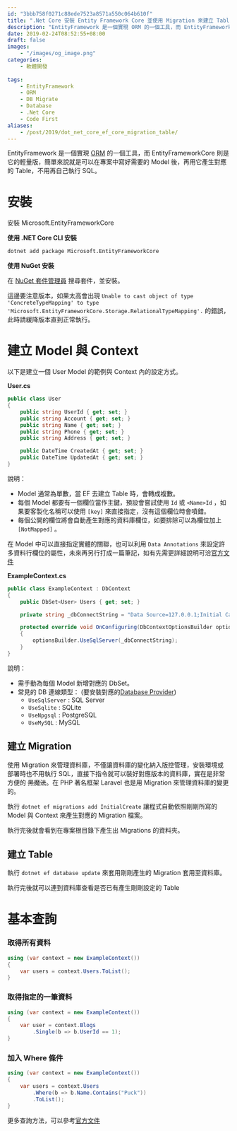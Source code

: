 ```yaml
---
id: "3bbb758f0271c88ede7523a8571a550c064b610f"
title: ".Net Core 安裝 Entity Framework Core 並使用 Migration 來建立 Table"
description: "EntityFramework 是一個實現 ORM 的一個工具，而 EntityFrameworkCore 則是它的輕量版，簡單來說就是可以在專案中寫好需要的 Model 後，再用它產生對應的 Table，不用再自己執行 SQL。"
date: 2019-02-24T08:52:55+08:00
draft: false
images:
    - "/images/og_image.png"
categories:
    - 軟體開發
    
tags:
    - EntityFramework
    - ORM
    - DB Migrate
    - Database
    - .Net Core
    - Code First
aliases:
    - /post/2019/dot_net_core_ef_core_migration_table/
---
```


EntityFramework 是一個實現 [ORM](https://zh.wikipedia.org/wiki/%E5%AF%B9%E8%B1%A1%E5%85%B3%E7%B3%BB%E6%98%A0%E5%B0%84) 的一個工具，而 EntityFrameworkCore 則是它的輕量版，簡單來說就是可以在專案中寫好需要的 Model 後，再用它產生對應的 Table，不用再自己執行 SQL。
<!--more-->

# 安裝

安裝 Microsoft.EntityFrameworkCore

**使用 .NET Core CLI 安裝**
```sh
dotnet add package Microsoft.EntityFrameworkCore
```

**使用 NuGet 安裝**

在 [NuGet 套件管理員](https://docs.microsoft.com/zh-tw/nuget/tools/package-manager-ui) 搜尋套件，並安裝。

這邊要注意版本，如果太高會出現 `Unable to cast object of type 'ConcreteTypeMapping' to type 'Microsoft.EntityFrameworkCore.Storage.RelationalTypeMapping'.` 的錯誤，此時請緩降版本直到正常執行。

# 建立 Model 與 Context
以下是建立一個 User Model 的範例與 Context 內的設定方式。
 
**User.cs**
```C#
public class User
{
    public string UserId { get; set; }
    public string Account { get; set; }
    public string Name { get; set; }
    public string Phone { get; set; }
    public string Address { get; set; }

    public DateTime CreatedAt { get; set; }
    public DateTime UpdatedAt { get; set; }
}
```

說明：

- Model 通常為單數，當 EF 去建立 Table 時，會轉成複數。
- 每個 Model 都要有一個欄位當作主鍵，預設會嘗試使用 `Id` 或 `<Name>Id` ，如果要客製化名稱可以使用 `[key]` 來直接指定，沒有這個欄位時會噴錯。
- 每個公開的欄位將會自動產生對應的資料庫欄位，如要排除可以為欄位加上 `[NotMapped]` 。


在 Model 中可以直接指定實體的關聯，也可以利用 `Data Annotations` 來設定許多資料行欄位的屬性，未來再另行打成一篇筆記，如有先需更詳細說明可洽[官方文件](https://docs.microsoft.com/zh-tw/ef/core/modeling/)

**ExampleContext.cs**
```C#
public class ExampleContext : DbContext
{
    public DbSet<User> Users { get; set; }

    private string _dbConnectString = "Data Source=127.0.0.1;Initial Catalog=mydb;persist security info=True;user id=sa;password=Ab123456";

    protected override void OnConfiguring(DbContextOptionsBuilder optionsBuilder)
    {
        optionsBuilder.UseSqlServer(_dbConnectString);
    }
}
```
說明：

- 需手動為每個 Model 新增對應的 DbSet。
- 常見的 DB 連線類型： (要安裝對應的[Database Provider](https://docs.microsoft.com/zh-tw/ef/core/providers/#adding-a-database-provider-to-your-application))
    - `UseSqlServer` : SQL Server
    - `UseSqlite` : SQLite
    - `UseNpgsql` : PostgreSQL
    - `UseMySQL` : MySQL

## 建立 Migration 

使用 Migration 來管理資料庫，不僅讓資料庫的變化納入版控管理，安裝環境或部署時也不用執行 SQL，直接下指令就可以裝好對應版本的資料庫，實在是非常方便的 ~~黑魔法~~。在 PHP 著名框架 Laravel 也是用 Migration 來管理資料庫的變更的。

執行 `dotnet ef migrations add InitialCreate` 讓程式自動依照剛剛所寫的 Model 與 Context 來產生對應的 Migration 檔案。

執行完後就會看到在專案根目錄下產生出 Migrations 的資料夾。

## 建立 Table
執行 `dotnet ef database update` 來套用剛剛產生的 Migration 套用至資料庫。

執行完後就可以連到資料庫查看是否已有產生剛剛設定的 Table

# 基本查詢

### 取得所有資料
```C#
using (var context = new ExampleContext())
{
    var users = context.Users.ToList();
}
```

### 取得指定的一筆資料
```C#
using (var context = new ExampleContext())
{
    var user = context.Blogs
        .Single(b => b.UserId == 1);
}
```

### 加入 Where 條件
```C#
using (var context = new ExampleContext())
{
    var users = context.Users
        .Where(b => b.Name.Contains("Puck"))
        .ToList();
}
```

更多查詢方法，可以參考[官方文件](https://docs.microsoft.com/zh-tw/ef/core/querying/)

